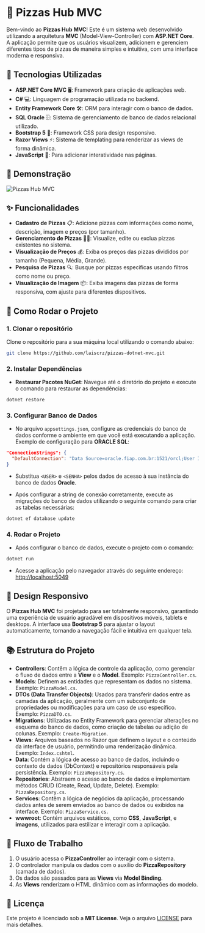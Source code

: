 # 🍕 **Pizzas Hub MVC**

Bem-vindo ao **Pizzas Hub MVC**! Este é um sistema web desenvolvido utilizando a arquitetura **MVC** (Model-View-Controller) com **ASP.NET Core**. A aplicação permite que os usuários visualizem, adicionem e gerenciem diferentes tipos de pizzas de maneira simples e intuitiva, com uma interface moderna e responsiva.

## 🚀 **Tecnologias Utilizadas**

- **ASP.NET Core MVC** 🖥️: Framework para criação de aplicações web.
- **C#** 💻: Linguagem de programação utilizada no backend.
- **Entity Framework Core** 🛠️: ORM para interagir com o banco de dados.
- **SQL Oracle** 🗄️: Sistema de gerenciamento de banco de dados relacional utilizado.
- **Bootstrap 5** 🎨: Framework CSS para design responsivo.
- **Razor Views** ⚡: Sistema de templating para renderizar as views de forma dinâmica.
- **JavaScript** 🧩: Para adicionar interatividade nas páginas.

## 📸 **Demonstração**

![Pizzas Hub MVC](https://github.com/user-attachments/assets/5bfebb09-102a-49dc-af68-ad37e61ba5d6)

## ✨ **Funcionalidades**

- **Cadastro de Pizzas** 📋: Adicione pizzas com informações como nome, descrição, imagem e preços (por tamanho).
- **Gerenciamento de Pizzas** 🧑‍🍳: Visualize, edite ou exclua pizzas existentes no sistema.
- **Visualização de Preços** 💰: Exiba os preços das pizzas divididos por tamanho (Pequena, Média, Grande).
- **Pesquisa de Pizzas** 🔍: Busque por pizzas específicas usando filtros como nome ou preço.
- **Visualização de Imagem** 📦: Exiba imagens das pizzas de forma responsiva, com ajuste para diferentes dispositivos.

## 🔧 **Como Rodar o Projeto**

### 1. **Clonar o repositório**
Clone o repositório para a sua máquina local utilizando o comando abaixo:

```bash
git clone https://github.com/laiscrz/pizzas-dotnet-mvc.git
```

### 2. **Instalar Dependências**

- **Restaurar Pacotes NuGet**: Navegue até o diretório do projeto e execute o comando para restaurar as dependências:

```bash
dotnet restore
```

### 3. **Configurar Banco de Dados**

- No arquivo `appsettings.json`, configure as credenciais do banco de dados conforme o ambiente em que você está executando a aplicação. Exemplo de configuração para **ORACLE SQL**:

```json
"ConnectionStrings": {
  "DefaultConnection": "Data Source=oracle.fiap.com.br:1521/orcl;User ID=<USER>;Password=<SENHA>;"
}
```

- Substitua `<USER>` e `<SENHA>` pelos dados de acesso à sua instância do banco de dados **Oracle**.

- Após configurar a string de conexão corretamente, execute as migrações do banco de dados utilizando o seguinte comando para criar as tabelas necessárias:

```bash
dotnet ef database update
```

### 4. **Rodar o Projeto**

- Após configurar o banco de dados, execute o projeto com o comando:

```bash
dotnet run
```

- Acesse a aplicação pelo navegador através do seguinte endereço:  
  [http://localhost:5049](http://localhost:5049)

## 🎨 **Design Responsivo**

O **Pizzas Hub MVC** foi projetado para ser totalmente responsivo, garantindo uma experiência de usuário agradável em dispositivos móveis, tablets e desktops. A interface usa **Bootstrap 5** para ajustar o layout automaticamente, tornando a navegação fácil e intuitiva em qualquer tela.

## 📚 **Estrutura do Projeto**

- **Controllers**: Contêm a lógica de controle da aplicação, como gerenciar o fluxo de dados entre a **View** e o **Model**. Exemplo: `PizzaController.cs`.
- **Models**: Definem as entidades que representam os dados no sistema. Exemplo: `PizzaModel.cs`.
- **DTOs (Data Transfer Objects)**: Usados para transferir dados entre as camadas da aplicação, geralmente com um subconjunto de propriedades ou modificações para um caso de uso específico. Exemplo: `PizzaDTO.cs`.
- **Migrations**: Utilizadas no Entity Framework para gerenciar alterações no esquema do banco de dados, como criação de tabelas ou adição de colunas. Exemplo: `Create-Migration`.
- **Views**: Arquivos baseados no Razor que definem o layout e o conteúdo da interface de usuário, permitindo uma renderização dinâmica. Exemplo: `Index.cshtml`.
- **Data**: Contém a lógica de acesso ao banco de dados, incluindo o contexto de dados (DbContext) e repositórios responsáveis pela persistência. Exemplo: `PizzaRepository.cs`.
- **Repositories**: Abstraem o acesso ao banco de dados e implementam métodos CRUD (Create, Read, Update, Delete). Exemplo: `PizzaRepository.cs`.
- **Services**: Contêm a lógica de negócios da aplicação, processando dados antes de serem enviados ao banco de dados ou exibidos na interface. Exemplo: `PizzaService.cs`.
- **wwwroot**: Contém arquivos estáticos, como **CSS**, **JavaScript**, e **imagens**, utilizados para estilizar e interagir com a aplicação.
  
## 🔄 **Fluxo de Trabalho**

1. O usuário acessa o **PizzaController** ao interagir com o sistema.
2. O controlador manipula os dados com o auxílio do **PizzaRepository** (camada de dados).
3. Os dados são passados para as **Views** via **Model Binding**.
4. As **Views** renderizam o HTML dinâmico com as informações do modelo.

## 📝 **Licença**

Este projeto é licenciado sob a **MIT License**. Veja o arquivo [LICENSE](LICENSE) para mais detalhes.

